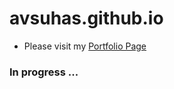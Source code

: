 # avsuhas.github.io

- Please visit my [Portfolio Page](https://avsuhas.github.io/)

### In progress ...
